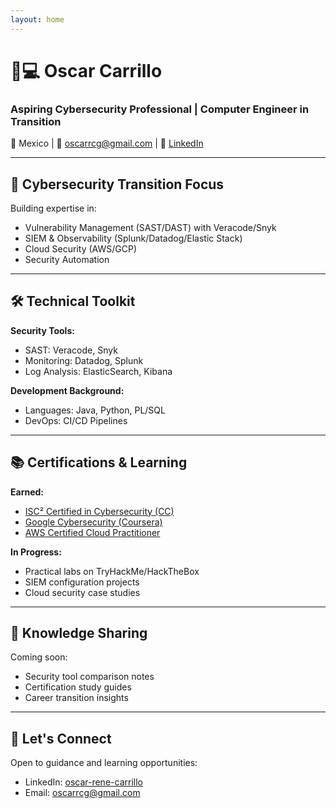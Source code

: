 ```yaml
---
layout: home
---
```


# 👨💻 Oscar Carrillo  
### **Aspiring Cybersecurity Professional | Computer Engineer in Transition**

📍 Mexico | 📧 oscarrcg@gmail.com | 🔗 [LinkedIn](https://www.linkedin.com/in/oscar-rene-carrillo/)

---

## 🚀 **Cybersecurity Transition Focus**  
Building expertise in:  
- Vulnerability Management (SAST/DAST) with Veracode/Snyk  
- SIEM & Observability (Splunk/Datadog/Elastic Stack)  
- Cloud Security (AWS/GCP)  
- Security Automation  

---

## 🛠️ **Technical Toolkit**  
**Security Tools:**  
- SAST: Veracode, Snyk  
- Monitoring: Datadog, Splunk  
- Log Analysis: ElasticSearch, Kibana  

**Development Background:**  
- Languages: Java, Python, PL/SQL  
- DevOps: CI/CD Pipelines  

---

## 📚 **Certifications & Learning**  
**Earned:**  
- [ISC² Certified in Cybersecurity (CC)](https://www.credly.com/badges/acbaaeb1-18a3-4f59-ac84-b5b011066d54)  
- [Google Cybersecurity (Coursera)](https://coursera.org/verify/professional-cert/L3TNSTVG7FTR)  
- [AWS Certified Cloud Practitioner](https://www.credly.com/badges/015125ef-c6cb-4018-b8ab-a4cbbdb39900)  

**In Progress:**  
- Practical labs on TryHackMe/HackTheBox  
- SIEM configuration projects  
- Cloud security case studies  

---

## 📝 **Knowledge Sharing**  
Coming soon:  
- Security tool comparison notes  
- Certification study guides  
- Career transition insights  

---

## 🤝 **Let's Connect**  
Open to guidance and learning opportunities:  
- LinkedIn: [oscar-rene-carrillo](https://www.linkedin.com/in/oscar-rene-carrillo/)  
- Email: oscarrcg@gmail.com  